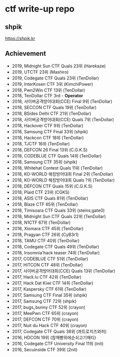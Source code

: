 # ctf write-up repo

## shpik
https://shpik.kr

## Achievement
- 2019, Midnight Sun CTF Quals 23위 (Harekaze)
- 2019, UTCTF 23위 (Mashiro)
- 2019, Codegate CTF Quals 23위 (TenDollar)
- 2019, InterKosen CTF 3위 (KimchiPower)
- 2018, Pwn2Win CTF 13위 (TenDollar)
- 2018, TenDollar CTF 3rd - **Operator**
- 2018, 사이버공격방어대회(CCE) Final 9위 (TenDollar)
- 2018, SECCON CTF Quals 19위 (TenDollar)
- 2018, BSides Delhi CTF 21위 (TenDollar)
- 2018, 사이버공격방어대회(CCE) Quals 7위 (TenDollar)
- 2018, Hackover CTF 9위 (TenDollar)
- 2018, Samsung CTF Final 33위 (shpik)
- 2018, Hackcon CTF 18위 (TenDollar)
- 2018, TJCTF 16위 (TenDollar)
- 2018, DEFCON 26 Final 13위 (C.G.K.S)
- 2018, CODEBLUE CTF Quals 14위 (TenDollar)
- 2018, Samsung CTF 35위 (shpik)
- 2018, Whitehat Contest Quals 11위 (TenDollar)
- 2018, KO-WORLD 해킹방어대회 Final 2위 (TenDollar)
- 2018, KO-WORLD 해킹방어대회 Quals ?위 (TenDollar)
- 2018, DEFCON CTF Quals 15위 (C.G.K.S)
- 2018, Plaid CTF 23위 (CGKS)
- 2018, ASIS CTF Quals 81위 (TenDollar)
- 2018, Blaze CTF 65위 (TenDollar)
- 2018, Timisoara CTF Quals 33위 (steins;gate0)
- 2018, Midnight Sun CTF Quals 22위 (TenDollar)
- 2018, N1CTF 67위 (TenDollar)
- 2018, Xiomara CTF 45위 (TenDollar)
- 2018, Pragyan CTF 26위 (CyB3r1)
- 2018, TAMU CTF 40위 (TenDollar)
- 2018, Codegate CTF Quals 49위 (TenDollar)
- 2018, Insomnia'hack teaser 74위 (TenDollar)
- 2017, CODEBLUE CTF 51위 (TenDollar)
- 2017, HITCON CTF 48위 (TenDollar)
- 2017, 사이버공격방어대회(CCE) Quals 13위 (TenDollar)
- 2017, Hack.lu CTF 42위 (TenDollar)
- 2017, Hack Dat Kiwi CTF 14위 (TenDollar)
- 2017, Kaspersky CTF 61위 (TenDollar)
- 2017, Samsung CTF Final 35위 (shpik)
- 2017, Samsung CTF 72위 (shpik)
- 2017, bugs_bunny CTF 52위 (crayon)
- 2017, MeePwn CTF 65위 (crayon)
- 2017, DEFCON CTF 70위 (crayon)
- 2017, Nuit du Hack CTF 40위 (crayon)
- 2017, Codegate CTF Quals 38위 (콰트로치즈와퍼)
- 2016, HDCON 19위 (참깨빵위에순쇠고기패티)
- 2016, Codegate CTF University Final 11위 (init)
- 2016, Secuinside CTF 39위 (2nit)
